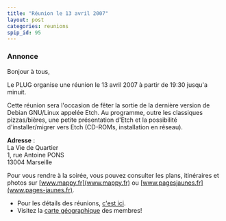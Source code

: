 ```yaml
---
title: "Réunion le 13 avril 2007"
layout: post
categories: reunions
spip_id: 95
---
```

### Annonce ###

Bonjour à tous,

Le PLUG organise une réunion le 13 avril 2007 à partir de 19:30 jusqu'a minuit. 

Cette réunion sera l'occasion de fêter la sortie de la dernière version de Debian GNU/Linux appelée Etch. Au programme, outre les classiques pizzas/bières, une petite présentation d'Etch et la possibilité d'installer/migrer vers Etch (CD-ROMs, installation en réseau).

<quote>**Adresse** :  
La Vie de Quartier  
1, rue Antoine PONS  
13004 Marseille</quote>

Pour vous rendre à la soirée, vous pouvez consulter les plans, itinéraires et photos sur [www.mappy.fr](www.mappy.fr) ou [www.pagesjaunes.fr](www.pages-jaunes.fr).

- Pour les détails des réunions, [c'est ici](/association/les-reunions-du-plug/).
- Visitez la [carte géographique](http://plugfr.org/map/) des membres!